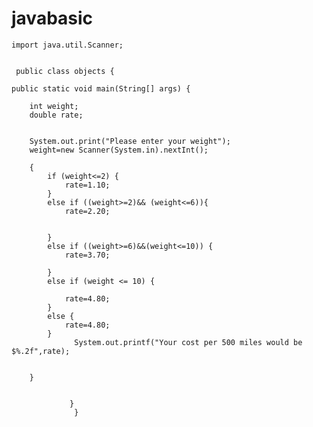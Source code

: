 # javabasic



    import java.util.Scanner;


     public class objects {

	public static void main(String[] args) {
		
        int weight;
		double rate;
		
		
		System.out.print("Please enter your weight");
		weight=new Scanner(System.in).nextInt();
		
		{
			if (weight<=2) {
				rate=1.10;	
			}
			else if ((weight>=2)&& (weight<=6)){
				rate=2.20;


			}
			else if ((weight>=6)&&(weight<=10)) {
				rate=3.70;

			}
			else if (weight <= 10) {
				
				rate=4.80;
			}
			else {
				rate=4.80;
			}
                  System.out.printf("Your cost per 500 miles would be $%.2f",rate);
			
		
		}

			
                 }
                  }	
	
	
	
	
	
	
	
	

